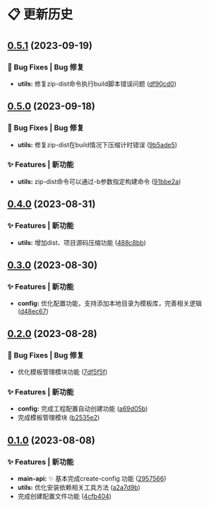 # 📋 更新历史 



## [0.5.1](https://github.com/yun8711/yun-kit/compare/v0.5.0...v0.5.1) (2023-09-19)


### 🐛 Bug Fixes | Bug 修复

* **utils:** 修复zip-dist命令执行build脚本错误问题 ([df90cd0](https://github.com/yun8711/yun-kit/commit/df90cd03669e2c142f295b2f1aa9b31259e487bc))

## [0.5.0](https://github.com/yun8711/yun-kit/compare/v0.4.0...v0.5.0) (2023-09-18)


### 🐛 Bug Fixes | Bug 修复

* **utils:** 修复zip-dist在build情况下压缩计时错误 ([9b5ade5](https://github.com/yun8711/yun-kit/commit/9b5ade5f1b57327a33359663eec5636054018fd4))


### ✨ Features | 新功能

* **utils:** zip-dist命令可以通过-b参数指定构建命令 ([91bbe2a](https://github.com/yun8711/yun-kit/commit/91bbe2a4ae67cd784276cc10376e86c014f73500))

## [0.4.0](https://github.com/yun8711/yun-kit/compare/v0.3.0...v0.4.0) (2023-08-31)


### ✨ Features | 新功能

* **utils:** 增加dist、项目源码压缩功能 ([488c8bb](https://github.com/yun8711/yun-kit/commit/488c8bb8238d29315507cee2eeddf2e3479c60fc))

## [0.3.0](https://github.com/yun8711/yun-kit/compare/v0.2.0...v0.3.0) (2023-08-30)


### ✨ Features | 新功能

* **config:** 优化配置功能，支持添加本地目录为模板库，完善相关逻辑 ([d48ec67](https://github.com/yun8711/yun-kit/commit/d48ec67927cf63c33e576e5627e51526d585213b))

## [0.2.0](https://github.com/yun8711/yun-kit/compare/0.1.0...v0.2.0) (2023-08-28)


### 🐛 Bug Fixes | Bug 修复

* 优化模板管理模块功能 ([7df5f5f](https://github.com/yun8711/yun-kit/commit/7df5f5f56374b84bc4e4d5e03e6c7e54295ddf52))


### ✨ Features | 新功能

* **config:** 完成工程配置自动创建功能 ([a69d05b](https://github.com/yun8711/yun-kit/commit/a69d05b763478ddcde33436d0090231eaa08a7da))
* 完成模板管理模块 ([b2535e2](https://github.com/yun8711/yun-kit/commit/b2535e297dba0a02e7a8c62561fb82b9b349c1c9))

## [0.1.0](https://github.com/yun8711/yun-kit/compare/4cfb404a64a2de8805f2d39ef11e0acaf3de8bf5...0.1.0) (2023-08-08)


### ✨ Features | 新功能

* **main-api:** :sparkles: 基本完成create-config 功能 ([2957566](https://github.com/yun8711/yun-kit/commit/2957566f1382165cee467ade3cf2383f64e755fa))
* **utils:** 优化安装依赖相关工具方法 ([a2a7d9b](https://github.com/yun8711/yun-kit/commit/a2a7d9b635f46f372fad38efb41b664bbbde8e44))
* 完成创建配置文件功能 ([4cfb404](https://github.com/yun8711/yun-kit/commit/4cfb404a64a2de8805f2d39ef11e0acaf3de8bf5))